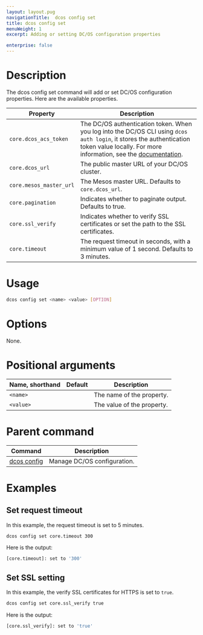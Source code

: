 ```yaml
---
layout: layout.pug
navigationTitle:  dcos config set
title: dcos config set
menuWeight: 1
excerpt: Adding or setting DC/OS configuration properties

enterprise: false
---
```


<!-- This source repo for this topic is https://github.com/dcos/dcos-docs -->


# Description
The dcos config set command will add or set DC/OS configuration properties. Here are the available properties.

| **Property**  | **Description** |
|-----------------------|-----------------------------------------------------------------------------------------------------------------------------------------------------------------------------------------------------------------------------------------------------------------------|
| `core.dcos_acs_token`   | The DC/OS authentication token. When you log into the DC/OS CLI using `dcos auth login`, it stores the authentication token value locally. For more information, see the [documentation](/1.11/security/oss/iam-api/). |
| `core.dcos_url`         | The public master URL of your DC/OS cluster.|
| `core.mesos_master_url` | The Mesos master URL. Defaults to `core.dcos_url`. |
| `core.pagination`       | Indicates whether to paginate output. Defaults to true.|
| `core.ssl_verify`       | Indicates whether to verify SSL certificates or set the path to the SSL certificates.|
| `core.timeout`          | The request timeout in seconds, with a minimum value of 1 second. Defaults to 3 minutes.|


# Usage

```bash
dcos config set <name> <value> [OPTION]
```

# Options

None.

# Positional arguments

| Name, shorthand | Default | Description |
|---------|-------------|-------------|
| `<name>`   |             |  The name of the property. |
| `<value>`   |             |  The value of the property. |

# Parent command

| Command | Description |
|---------|-------------|
| [dcos config](/1.12/cli/command-reference/dcos-config/) |  Manage DC/OS configuration. |


# Examples

## Set request timeout

In this example, the request timeout is set to 5 minutes.

```bash
dcos config set core.timeout 300
```

Here is the output:

```bash
[core.timeout]: set to '300'
```

## Set SSL setting

In this example, the verify SSL certificates for HTTPS is set to `true`.

```bash
dcos config set core.ssl_verify true
```

Here is the output:

```bash
[core.ssl_verify]: set to 'true'
```
